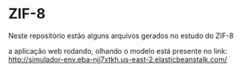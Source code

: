 # ZIF-8

Neste repositório estão alguns arquivos gerados no estudo do ZIF-8

a aplicação web rodando, olhando o modelo está presente no link:
http://simulador-env.eba-njj7xtkh.us-east-2.elasticbeanstalk.com/
